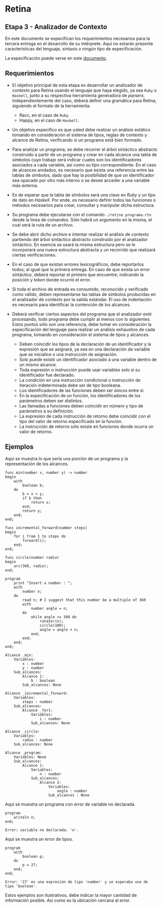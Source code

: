 # Retina

## Etapa 3 - Analizador de Contexto

En este documento se especifican los requerimientos necesarios para la tercera entrega en el desarrollo de su intérprete. Aquí no estarán presente características del lenguaje, sintaxis o ningún tipo de especificación.

La especificación puede verse en este [documento].

## Requerimientos

- El objetivo principal de esta etapa es desarrollar un analizador de contexto para Retina usando el lenguaje que haya elegido, ya sea `Ruby` o `Haskell`, junto a su respectiva herramienta generadora de *parsers*. Independientemente del caso, deberá definir una gramática para Retina, siguiendo el formato de la herramienta.
    - Racc, en el caso de `Ruby`.
    - Happy, en el caso de `Haskell`.
- Un objetivo específico es que usted debe realizar un análisis estático tomando en consideración el sistema de tipos, reglas de contexto y alcance de Retina, verificando si un programa está bien formado.
- Para analizar un programa, se debe recorrer el árbol sintáctico abstracto construido a partir de un programa y crear en cada alcance una tabla de símbolos cuyo trabajo será indicar cuales son los identificadores asociados a cada variable, así como su tipo correspondiente. En el caso de alcances anidados, es necesario que exista una referencia entre las tablas de símbolos, dado que hay la posibilidad de que un identificador sea opacado por otro más interno o se desee acceder a una variable más externa.
- Es de esperar que la tabla de símbolos será una clase en *Ruby* y un tipo de dato en *Haskell*. Por ende, es necesario definir todos las funciones o métodos necesarios para crear, consultar y manipular dicha estructura.
- Su programa debe ejecutarse con el comando `./retina programa.rtn` desde la linea de comandos. Sólo habrá un argumento en la misma, el cual será la ruta de un archivo.
- Se debe abrir dicho archivo e intentar realizar el análisis de contexto partiendo del árbol sintáctico abstracto construido por el analizador sintáctico. En esencia se usará la misma estructura pero se le incorporará una nueva estructura abstracta y un recorrido que realizará ciertas verificaciones.
- En el caso de que existan errores lexicográficos, debe reportarlos todos; al igual que la primera entrega. En caso de que exista un error sintáctico, deberá reportar el primero que encuentre; indicando la posición y *token* donde ocurrió el error.
- Si toda el archivo de entrada es consumido, reconocido y verificado como válido, deben representarse las tablas de símbolos producidas en el analizador de contexto por la salida estándar. El uso de indentación es necesario para identificar la contención de los alcances.

- Deberá verificar ciertos aspectos del programa que el analizador esté procesando, todo programa debe cumplir al menos con lo siguientes. Estos puntos sólo son una referencia, debe tomar en consideración la especificación del lenguaje para realizar un análisis exhaustivo de cada programa, tomando en consideración el sistema de tipos y alcances.
    - Deben coincidir los tipos de la declaración de un identificador y la expresión que se asignará, ya sea en una declaración de variable que se inicialice o una instrucción de asignación.
    - Solo puede existir un identificador asociado a una variable dentro de un mismo alcance.
    - Toda expresión o instrucción puede usar variables solo si su identificador fue declarado.
    - La condición en una instrucción condicional o instrucción de iteración indeterminada debe ser de tipo booleana.
    - Los identificadores de las funciones deben ser únicos entre si.
    - En la especificación de un función, los identificadores de los parámetros deben ser distintos.
    - Las llamadas a funciones deben coincidir en número y tipo de parámetros a su definición.
    - La expresión de cada instrucción de retorno debe coincidir con el tipo del valor de retorno especificado en la función.
    - La instrucción de retorno sólo existe en funciones donde ocurra un valor de retorno.


## Ejemplos

Aquí se muestra lo que sería una porción de un programa y la representación de los alcances.

```
func min(number x, number y) -> number
begin
    with
        boolean b;
    do
        b = x < y;
        if b then
            return x;
        end;
        return y;
    end;
end;

func incremental_forward(number steps)
begin
    for i from 1 to steps do
        forward(i);
    end;
end;

func circle(number radio)
begin
    arc(360, radio);
end;

program
    print "Insert a number : ";
    with
        number n;
    do
        read n; # I suggest that this number be a multiple of 360
        with
            number angle = n;
        do
            while angle <= 360 do
                rotater(n);
                circle(100);
                angle = angle + n;
            end;
        end;
    end;
end;
```


```
Alcance _min:
    Variables:
        x : number
        y : number
    Sub_alcances:
        Alcance 1:
            b : boolean
        Sub_alcances: None

Alcance _incremental_forward:
    Variables:
        steps : number
    Sub_alcances:
        Alcance _for1:
            Variables:
                i : number
            Sub_alcances: None

Alcance _circle:
    Variables:
        radio : number
    Sub_alcances: None

Alcance _program:
    Variables: None
    Sub_alcances:
        Alcance 1:
            Variables:
                n : number
            Sub_alcances:
                Alcance 2:
                    Variables:
                        angle : number
                    Sub_alcances : None

```

Aquí se muestra un programa con error de variable no declarada.

```
program
    writeln n; 
end;
```

```
Error: variable no declarada: 'n'.
```

Aquí se muestra un error de tipos.

```
program
    with
        boolean p;
    do
        p = 27;
    end; 
end;
```

```
Error: '27' es una expresión de tipo 'number' y se esperaba una de tipo 'boolean'.
```

Estos ejemplos son ilustrativos, debe indicar la mayor cantidad de información posible. Así como es la ubicación cercana al error.

[documento]: <https://github.com/dvdalilue/retina/blob/master/lenguaje/especificacion.md>